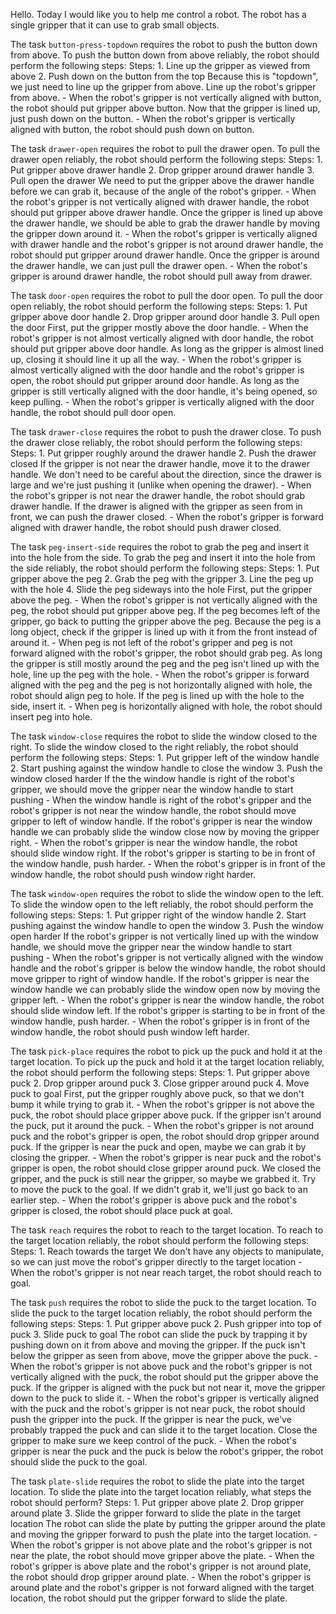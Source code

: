 Hello. Today I would like you to help me control a robot. The robot has a single gripper that it can use to grab small objects.


The task `button-press-topdown` requires the robot to push the button down from above.
To push the button down from above reliably, the robot should perform the following steps:
    Steps:  1. Line up the gripper as viewed from above  2. Push down on the button from the top
    Because this is "topdown", we just need to line up the gripper from above. Line up the robot's gripper from above.
    - When the robot's gripper is not vertically aligned with button, the robot should put gripper above button.
    Now that the gripper is lined up, just push down on the button.
    - When the robot's gripper is vertically aligned with button, the robot should push down on button.

The task `drawer-open` requires the robot to pull the drawer open.
To pull the drawer open reliably, the robot should perform the following steps:
    Steps:  1. Put gripper above drawer handle  2. Drop gripper around drawer handle  3. Pull open the drawer
    We need to put the gripper above the drawer handle before we can grab it, because of the angle of the robot's gripper.
    - When the robot's gripper is not vertically aligned with drawer handle, the robot should put gripper above drawer handle.
    Once the gripper is lined up above the drawer handle, we should be able to grab the drawer handle by moving the gripper down around it.
    - When the robot's gripper is vertically aligned with drawer handle and the robot's gripper is not around drawer handle, the robot should put gripper around drawer handle.
    Once the gripper is around the drawer handle, we can just pull the drawer open.
    - When the robot's gripper is around drawer handle, the robot should pull away from drawer.

The task `door-open` requires the robot to pull the door open.
To pull the door open reliably, the robot should perform the following steps:
    Steps:  1. Put gripper above door handle  2. Drop gripper around door handle  3. Pull open the door
    First, put the gripper mostly above the door handle.
    - When the robot's gripper is not almost vertically aligned with door handle, the robot should put gripper above door handle.
    As long as the gripper is almost lined up, closing it should line it up all the way.
    - When the robot's gripper is almost vertically aligned with the door handle and the robot's gripper is open, the robot should put gripper around door handle.
    As long as the gripper is still vertically aligned with the door handle, it's being opened, so keep pulling.
    - When the robot's gripper is vertically aligned with the door handle, the robot should pull door open.

The task `drawer-close` requires the robot to push the drawer close.
To push the drawer close reliably, the robot should perform the following steps:
    Steps:  1. Put gripper roughly around the drawer handle  2. Push the drawer closed
    If the gripper is not near the drawer handle, move it to the drawer handle. We don't need to be careful about the direction, since the drawer is large and we're just pushing it (unlike when opening the drawer).
    - When the robot's gripper is not near the drawer handle, the robot should grab drawer handle.
    If the drawer is aligned with the gripper as seen from in front, we can push the drawer closed.
    - When the robot's gripper is forward aligned with drawer handle, the robot should push drawer closed.

The task `peg-insert-side` requires the robot to grab the peg and insert it into the hole from the side.
To grab the peg and insert it into the hole from the side reliably, the robot should perform the following steps:
    Steps:  1. Put gripper above the peg  2. Grab the peg with the gripper  3. Line the peg up with the hole  4. Slide the peg sideways into the hole
    First, put the gripper above the peg.
    - When the robot's gripper is not vertically aligned with the peg, the robot should put gripper above peg.
    If the peg becomes left of the gripper, go back to putting the gripper above the peg. Because the peg is a long object, check if the gripper is lined up with it from the front instead of around it.
    - When peg is not left of the robot's gripper and peg is not forward aligned with the robot's gripper, the robot should grab peg.
    As long the gripper is still mostly around the peg and the peg isn't lined up with the hole, line up the peg with the hole.
    - When the robot's gripper is forward aligned with the peg and the peg is not horizontally aligned with hole, the robot should align peg to hole.
    If the peg is lined up with the hole to the side, insert it.
    - When peg is horizontally aligned with hole, the robot should insert peg into hole.

The task `window-close` requires the robot to slide the window closed to the right.
To slide the window closed to the right reliably, the robot should perform the following steps:
    Steps:  1. Put gripper left of the window handle  2. Start pushing against the window handle to close the window  3. Push the window closed harder
    If the the window handle is right of the robot's gripper, we should move the gripper near the window handle to start pushing
    - When the window handle is right of the robot's gripper and the robot's gripper is not near the window handle, the robot should move gripper to left of window handle.
    If the robot's gripper is near the window handle we can probably slide the window close now by moving the gripper right.
    - When the robot's gripper is near the window handle, the robot should slide window right.
    If the robot's gripper is starting to be in front of the window handle, push harder.
    - When the robot's gripper is in front of the window handle, the robot should push window right harder.

The task `window-open` requires the robot to slide the window open to the left.
To slide the window open to the left reliably, the robot should perform the following steps:
    Steps:  1. Put gripper right of the window handle  2. Start pushing against the window handle to open the window  3. Push the window open harder
    If the robot's gripper is not vertically lined up with the window handle, we should move the gripper near the window handle to start pushing
    - When the robot's gripper is not vertically aligned with the window handle and the robot's gripper is below the window handle, the robot should move gripper to right of window handle.
    If the robot's gripper is near the window handle we can probably slide the window open now by moving the gripper left.
    - When the robot's gripper is near the window handle, the robot should slide window left.
    If the robot's gripper is starting to be in front of the window handle, push harder.
    - When the robot's gripper is in front of the window handle, the robot should push window left harder.

The task `pick-place` requires the robot to pick up the puck and hold it at the target location.
To pick up the puck and hold it at the target location reliably, the robot should perform the following steps:
    Steps:  1. Put gripper above puck  2. Drop gripper around puck  3. Close gripper around puck  4. Move puck to goal
    First, put the gripper roughly above puck, so that we don't bump it while trying to grab it.
    - When the robot's gripper is not above the puck, the robot should place gripper above puck.
    If the gripper isn't around the puck, put it around the puck.
    - When the robot's gripper is not around puck and the robot's gripper is open, the robot should drop gripper around puck.
    If the gripper is near the puck and open, maybe we can grab it by closing the gripper.
    - When the robot's gripper is near puck and the robot's gripper is open, the robot should close gripper around puck.
    We closed the gripper, and the puck is still near the gripper, so maybe we grabbed it. Try to move the puck to the goal. If we didn't grab it, we'll just go back to an earlier step.
    - When the robot's gripper is above puck and the robot's gripper is closed, the robot should place puck at goal.

The task `reach` requires the robot to reach to the target location.
To reach to the target location reliably, the robot should perform the following steps:
    Steps:  1. Reach towards the target
    We don't have any objects to manipulate, so we can just move the robot's gripper directly to the target location
    - When the robot's gripper is not near reach target, the robot should reach to goal.

The task `push` requires the robot to slide the puck to the target location.
To slide the puck to the target location reliably, the robot should perform the following steps:
    Steps:  1. Put gripper above puck  2. Push gripper into top of puck  3. Slide puck to goal
    The robot can slide the puck by trapping it by pushing down on it from above and moving the gripper. If the puck isn't below the gripper as seen from above, move the gripper above the puck.
    - When the robot's gripper is not above puck and the robot's gripper is not vertically aligned with the puck, the robot should put the gripper above the puck.
    If the gripper is aligned with the puck but not near it, move the gripper down to the puck to slide it.
    - When the robot's gripper is vertically aligned with the puck and the robot's gripper is not near puck, the robot should push the gripper into the puck.
    If the gripper is near the puck, we've probably trapped the puck and can slide it to the target location. Close the gripper to make sure we keep control of the puck.
    - When the robot's gripper is near the puck and the puck is below the robot's gripper, the robot should slide the puck to the goal.

The task `plate-slide` requires the robot to slide the plate into the target location.
To slide the plate into the target location reliably, what steps the robot should perform?
    Steps:  1. Put gripper above plate  2. Drop gripper around plate  3. Slide the gripper forward to slide the plate in the target location
    The robot can slide the plate by putting the gripper around the plate and moving the gripper forward to push the plate into the target location.
    - When the robot's gripper is not above plate and the robot's gripper is not near the plate, the robot should move gripper above the plate.
    - When the robot's gripper is above plate and the robot's gripper is not around plate, the robot should drop gripper around plate.
    - When the robot's gripper is around plate and the robot's gripper is not forward aligned with the target location, the robot should put the gripper forward to slide the plate.
